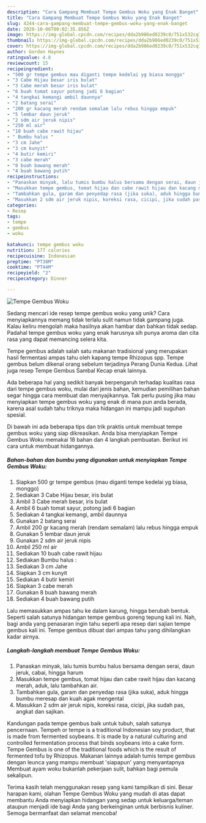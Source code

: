 ```yaml
---
description: "Cara Gampang Membuat Tempe Gembus Woku yang Enak Banget"
title: "Cara Gampang Membuat Tempe Gembus Woku yang Enak Banget"
slug: 4244-cara-gampang-membuat-tempe-gembus-woku-yang-enak-banget
date: 2020-10-06T00:02:35.856Z
image: https://img-global.cpcdn.com/recipes/dda2b986ed0239c0/751x532cq70/tempe-gembus-woku-foto-resep-utama.jpg
thumbnail: https://img-global.cpcdn.com/recipes/dda2b986ed0239c0/751x532cq70/tempe-gembus-woku-foto-resep-utama.jpg
cover: https://img-global.cpcdn.com/recipes/dda2b986ed0239c0/751x532cq70/tempe-gembus-woku-foto-resep-utama.jpg
author: Gordon Haynes
ratingvalue: 4.8
reviewcount: 15
recipeingredient:
- "500 gr tempe gembus mau diganti tempe kedelai yg biasa monggo"
- "3 Cabe Hijau besar iris bulat"
- "3 Cabe merah besar iris bulat"
- "6 buah tomat sayur potong jadi 6 bagian"
- "4 tangkai kemangi ambil daunnya"
- "2 batang serai"
- "200 gr kacang merah rendam semalam lalu rebus hingga empuk"
- "5 lembar daun jeruk"
- "2 sdm air jeruk nipis"
- "250 ml air"
- "10 buah cabe rawit hijau"
- " Bumbu halus "
- "3 cm Jahe"
- "3 cm kunyit"
- "4 butir kemiri"
- "3 cabe merah"
- "8 buah bawang merah"
- "4 buah bawang putih"
recipeinstructions:
- "Panaskan minyak, lalu tumis bumbu halus bersama dengan serai, daun jeruk, cabai, hingga harum"
- "Masukkan tempe gembus, tomat hijau dan cabe rawit hijau dan kacang merah, aduk, lalu tambahkan air."
- "Tambahkan gula, garam dan penyedap rasa (jika suka), aduk hingga bumbu meresap dan kuah agak mengental"
- "Masukkan 2 sdm air jeruk nipis, koreksi rasa, cicipi, jika sudah pas, angkat dan sajikan."
categories:
- Resep
tags:
- tempe
- gembus
- woku

katakunci: tempe gembus woku 
nutrition: 177 calories
recipecuisine: Indonesian
preptime: "PT38M"
cooktime: "PT44M"
recipeyield: "2"
recipecategory: Dinner

---
```



![Tempe Gembus Woku](https://img-global.cpcdn.com/recipes/dda2b986ed0239c0/751x532cq70/tempe-gembus-woku-foto-resep-utama.jpg)

Sedang mencari ide resep tempe gembus woku yang unik? Cara menyiapkannya memang tidak terlalu sulit namun tidak gampang juga. Kalau keliru mengolah maka hasilnya akan hambar dan bahkan tidak sedap. Padahal tempe gembus woku yang enak harusnya sih punya aroma dan cita rasa yang dapat memancing selera kita.

Tempe gembus adalah salah satu makanan tradisional yang merupakan hasil fermentasi ampas tahu oleh kapang tempe Rhizopus spp. Tempe gembus belum dikenal orang sebelum terjadinya Perang Dunia Kedua. Lihat juga resep Tempe Gembus Sambal Kecap enak lainnya.

Ada beberapa hal yang sedikit banyak berpengaruh terhadap kualitas rasa dari tempe gembus woku, mulai dari jenis bahan, kemudian pemilihan bahan segar hingga cara membuat dan menyajikannya. Tak perlu pusing jika mau menyiapkan tempe gembus woku yang enak di mana pun anda berada, karena asal sudah tahu triknya maka hidangan ini mampu jadi suguhan spesial.


Di bawah ini ada beberapa tips dan trik praktis untuk membuat tempe gembus woku yang siap dikreasikan. Anda bisa menyiapkan Tempe Gembus Woku memakai 18 bahan dan 4 langkah pembuatan. Berikut ini cara untuk membuat hidangannya.

<!--inarticleads1-->

##### Bahan-bahan dan bumbu yang digunakan untuk menyiapkan Tempe Gembus Woku:

1. Siapkan 500 gr tempe gembus (mau diganti tempe kedelai yg biasa, monggo)
1. Sediakan 3 Cabe Hijau besar, iris bulat
1. Ambil 3 Cabe merah besar, iris bulat
1. Ambil 6 buah tomat sayur, potong jadi 6 bagian
1. Sediakan 4 tangkai kemangi, ambil daunnya
1. Gunakan 2 batang serai
1. Ambil 200 gr kacang merah (rendam semalam) lalu rebus hingga empuk
1. Gunakan 5 lembar daun jeruk
1. Gunakan 2 sdm air jeruk nipis
1. Ambil 250 ml air
1. Sediakan 10 buah cabe rawit hijau
1. Sediakan  Bumbu halus :
1. Sediakan 3 cm Jahe
1. Siapkan 3 cm kunyit
1. Sediakan 4 butir kemiri
1. Siapkan 3 cabe merah
1. Gunakan 8 buah bawang merah
1. Sediakan 4 buah bawang putih


Lalu memasukkan ampas tahu ke dalam karung, hingga berubah bentuk. Seperti salah satunya hidangan tempe gembus goreng tepung kali ini. Nah, bagi anda yang penasaran ingin tahu seperti apa resep dari sajian tempe gembus kali ini. Tempe gembus dibuat dari ampas tahu yang dihilangkan kadar airnya. 

<!--inarticleads2-->

##### Langkah-langkah membuat Tempe Gembus Woku:

1. Panaskan minyak, lalu tumis bumbu halus bersama dengan serai, daun jeruk, cabai, hingga harum
1. Masukkan tempe gembus, tomat hijau dan cabe rawit hijau dan kacang merah, aduk, lalu tambahkan air.
1. Tambahkan gula, garam dan penyedap rasa (jika suka), aduk hingga bumbu meresap dan kuah agak mengental
1. Masukkan 2 sdm air jeruk nipis, koreksi rasa, cicipi, jika sudah pas, angkat dan sajikan.


Kandungan pada tempe gembus baik untuk tubuh, salah satunya pencernaan. Tempeh or tempe is a traditional Indonesian soy product, that is made from fermented soybeans. It is made by a natural culturing and controlled fermentation process that binds soybeans into a cake form. Tempe Gembus is one of the traditional foods which is the result of fermented tofu by Rhizopus. Makanan lainnya adalah tumis tempe gembus dengan leunca yang mampu membuat &#39;siapapun&#39; yang menyantapnya Membuat ayam woku bukanlah pekerjaan sulit, bahkan bagi pemula sekalipun. 

Terima kasih telah menggunakan resep yang kami tampilkan di sini. Besar harapan kami, olahan Tempe Gembus Woku yang mudah di atas dapat membantu Anda menyiapkan hidangan yang sedap untuk keluarga/teman ataupun menjadi ide bagi Anda yang berkeinginan untuk berbisnis kuliner. Semoga bermanfaat dan selamat mencoba!
